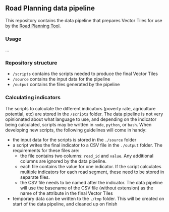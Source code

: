 ## Road Planning data pipeline
This repository contains the data pipeline that prepares Vector Tiles for use by the [Road Planning Tool](https://github.com/developmentseed/moz-road-planning).

### Usage
...

### Repository structure

- `/scripts` contains the scripts needed to produce the final Vector Tiles
- `/source` contains the input data for the pipeline
- `/output` contains the files generated by the pipeline

### Calculating indicators
The scripts to calculate the different indicators (poverty rate, agriculture potential, etc) are stored in the `/scripts` folder. The data pipeline is not very opinionated about what language to use, and depending on the indicator being calculated, scripts may be written in `node`, `python`, or `bash`. When developing new scripts, the following guidelines will come in handy:

- the input data for the scripts is stored in the `./source` folder
- a script writes the final indicator to a CSV file in the `./output` folder. The requirements for these files are:  
  - the file contains two columns: `road_id` and `value`. Any additional columns are ignored by the data pipeline.
  - each file contains the value for one indicator. If the script calculates multiple indicators for each road segment, these need to be stored in separate files.
  - the CSV file needs to be named after the indicator. The data pipeline will use the basename of the CSV file (without extension) as the name of the attribute in the final Vector Tiles
- temporary data can be written to the `./tmp` folder. This will be created on start of the data pipeline, and cleaned up on finish
